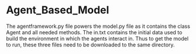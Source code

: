 # Agent_Based_Model
The agentframework.py file powers the model.py file as it contains the class Agent and all needed methods. 
The in.txt contains the initial data used to build the environment in which the agents interact in. Thus to get the model to run, these three files need to be downloaded to the same directory.
